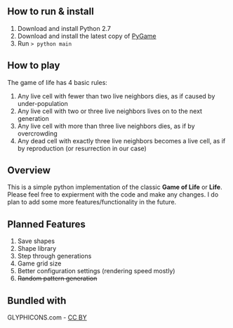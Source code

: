 ## How to run &amp; install

1. Download and install Python 2.7
1. Download and install the latest copy of [PyGame](http://www.pygame.org/news.html)
1. Run `> python main`

## How to play

The game of life has 4 basic rules:

1. Any live cell with fewer than two live neighbors dies, as if caused by under-population
1. Any live cell with two or three live neighbors lives on to the next generation
1. Any live cell with more than three live neighbors dies, as if by overcrowding
1. Any dead cell with exactly three live neighbors becomes a live cell, as if by reproduction (or resurrection in our case)

## Overview

This is a simple python implementation of the classic __Game of Life__ or __Life__.  Please feel free to expierment
with the code and make any changes.  I do plan to add some more features/functionality in the future.

## Planned Features

1. Save shapes
1. Shape library
1. Step through generations
1. Game grid size
1. Better configuration settings (rendering speed mostly)
1. ~~Random pattern generation~~


## Bundled with
GLYPHICONS.com - [CC BY](http://creativecommons.org/licenses/by/3.0/)